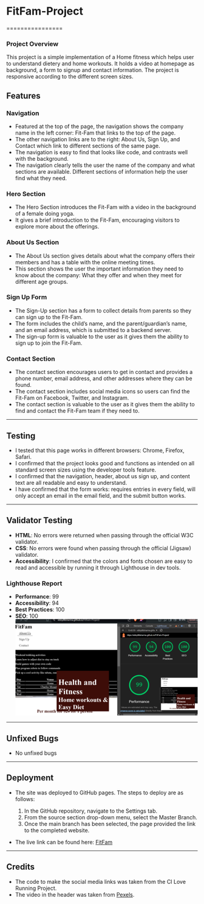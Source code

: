 # FitFam-Project
================
### Project Overview
This project is a simple implementation of a Home fitness which helps user to understand dietery and home workouts. It holds a video at homepage as background, a form to signup and contact information. 
The project is responsive according to the different screen sizes.

## Features

### Navigation
- Featured at the top of the page, the navigation shows the company name in the left corner: Fit-Fam that links to the top of the page.
- The other navigation links are to the right: About Us, Sign Up, and Contact which link to different sections of the same page.
- The navigation is easy to find that looks like code, and contrasts well with the background.
- The navigation clearly tells the user the name of the company and what sections are available. Different sections of information help the user find what they need.

### Hero Section
- The Hero Section introduces the Fit-Fam with a video in the background of a female doing yoga.
- It gives a brief introduction to the Fit-Fam, encouraging visitors to explore more about the offerings.

### About Us Section
- The About Us section gives details about what the company offers their members and has a table with the online meeting times.
- This section shows the user the important information they need to know about the company: What they offer and when they meet for different age groups.

### Sign Up Form
- The Sign-Up section has a form to collect details from parents so they can sign up to the Fit-Fam.
- The form includes the child’s name, and the parent/guardian’s name, and an email address, which is submitted to a backend server.
- The sign-up form is valuable to the user as it gives them the ability to sign up to join the Fit-Fam.

### Contact Section
- The contact section encourages users to get in contact and provides a phone number, email address, and other addresses where they can be found.
- The contact section includes social media icons so users can find the Fit-Fam on Facebook, Twitter, and Instagram.
- The contact section is valuable to the user as it gives them the ability to find and contact the Fit-Fam team if they need to.

---

## Testing

- I tested that this page works in different browsers: Chrome, Firefox, Safari.
- I confirmed that the project looks good and functions as intended on all standard screen sizes using the developer tools feature.
- I confirmed that the navigation, header, about us sign up, and content text are all readable and easy to understand.
- I have confirmed that the form works: requires entries in every field, will only accept an email in the email field, and the submit button works.

---

## Validator Testing

- **HTML**: No errors were returned when passing through the official W3C validator.
- **CSS**: No errors were found when passing through the official (Jigsaw) validator.
- **Accessibility**: I confirmed that the colors and fonts chosen are easy to read and accessible by running it through Lighthouse in dev tools.

### Lighthouse Report
- **Performance**: 99
- **Accessibility**: 94
- **Best Practices**: 100
- **SEO**: 100
![alt text](image.png)
---

## Unfixed Bugs

- No unfixed bugs

---

## Deployment

- The site was deployed to GitHub pages. The steps to deploy are as follows:
  1. In the GitHub repository, navigate to the Settings tab.
  2. From the source section drop-down menu, select the Master Branch.
  3. Once the main branch has been selected, the page provided the link to the completed website.

- The live link can be found here: [FitFam](https://ebby88sharma.github.io/FitFam-Project/)

---

## Credits

- The code to make the social media links was taken from the CI Love Running Project.
- The video in the header was taken from [Pexels](https://www.pexels.com).